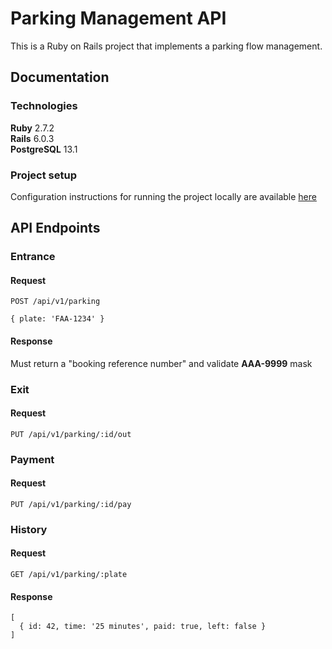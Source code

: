 # Parking Management API

This is a Ruby on Rails project that implements a parking flow management.

## Documentation

### Technologies

**Ruby** 2.7.2 \
**Rails** 6.0.3 \
**PostgreSQL** 13.1


### Project setup
Configuration instructions for running the project locally are available [here](INSTALL.md)

## API Endpoints

### Entrance

#### Request
```
POST /api/v1/parking

{ plate: 'FAA-1234' }
```
#### Response
Must return a "booking reference number" and validate **AAA-9999** mask

### Exit

#### Request
```
PUT /api/v1/parking/:id/out
```

### Payment

#### Request
```
PUT /api/v1/parking/:id/pay
```

### History

#### Request
```
GET /api/v1/parking/:plate
```
#### Response
```
[
  { id: 42, time: '25 minutes', paid: true, left: false }
]
```
